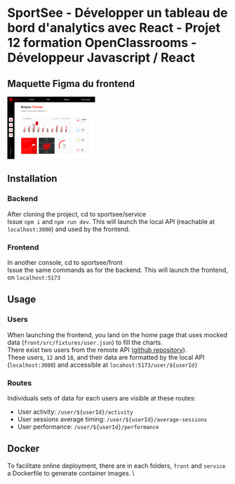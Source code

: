 # SportSee - Développer un tableau de bord d'analytics avec React - Projet 12 formation OpenClassrooms - Développeur Javascript / React

## Maquette Figma du frontend

[1]: Front-UI.png
[2]: min-Front-UI.png
[![SportSee figma mockup][2]][1]

## Installation

### Backend

 After cloning the project, cd to sportsee/service \
 Issue `npm i` and `npm run dev`. This will launch the local API (reachable at `localhost:3000`) and used by the frontend.

### Frontend

 In another console, cd to sportsee/front \
 Issue the same commands as for the backend. This will launch the frontend, on `localhost:5173`

## Usage

### Users

When launching the frontend, you land on the home page that uses mocked data (`front/src/fixtures/user.json`) to fill the charts. \
There exist two users from the remote API ([github repository](https://github.com/empostigo/P12-backend.git)). \
These users, `12` and `18`, and their data are formatted by the local API (`localhost:3000`) and accessible at `locahost:5173/user/${userId}`

### Routes

Individuals sets of data for each users are visible at these routes:

- User activity: `/user/${userId}/activity`
- User sessions average timing: `/user/${userId}/average-sessions`
- User performance:  `/user/${userId}/performance`

## Docker

To facilitate online deployment, there are in each folders, `front` and `service` a Dockerfile to generate container images. \
